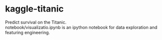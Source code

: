 # kaggle-titanic

Predict survival on the Titanic.<br />
notebook/visualizatio.ipynb is an ipython notebook for data exploration and featuring engineering.
